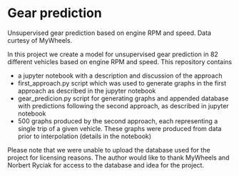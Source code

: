 # Gear prediction
Unsupervised gear prediction based on engine RPM and speed. Data curtesy of MyWheels.


In this project we create a model for unsupervised gear prediction in 82 different vehicles based on engine RPM and speed. 
This repository contains 
* a jupyter notebook with a description and discussion of the approach
* first_approach.py script which was used to generate graphs in the first approach as described in the jupyter notebook
* gear_predicion.py script for generating graphs and appended database with predictions following the second approach, as described in jupyter notebook
* 500 graphs produced by the second approach, each representing a single trip of a given vehicle. These graphs were produced from data prior to interpolation (details in the notebook)

Please note that we were unable to upload the database used for the project for licensing reasons.
The author would like to thank MyWheels and Norbert Ryciak for access to the database and idea for the project.

